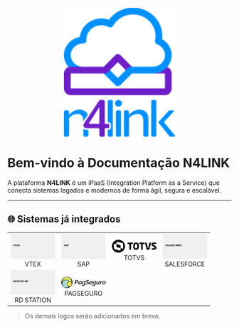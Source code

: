 <p align="center">
  <img src="./assets/logos/logo-n4link.png" alt="N4LINK" width="250" />
</p>

# Bem-vindo à Documentação N4LINK

A plataforma **N4LINK** é um iPaaS (Integration Platform as a Service) que conecta sistemas legados e modernos de forma ágil, segura e escalável.

---

## 🌐 Sistemas já integrados

<table>
  <tr>
    <td align="center"><img src="./assets/logos/vtex.png" width="100"/><br>VTEX</td>
    <td align="center"><img src="./assets/logos/sap.png" width="100"/><br>SAP</td>
    <td align="center"><img src="./assets/logos/totvs-novo.png" width="100"/><br>TOTVS</td>
    <td align="center"><img src="./assets/logos/salesforce.png" width="100"/><br>SALESFORCE</td>
  </tr>
  <tr>
    <td align="center"><img src="./assets/logos/rdstation.png" width="100"/><br>RD STATION</td>
    <td align="center"><img src="./assets/logos/pagseguro-novo.png" width="100"/><br>PAGSEGURO</td>
  </tr>
</table>

> Os demais logos serão adicionados em breve.

